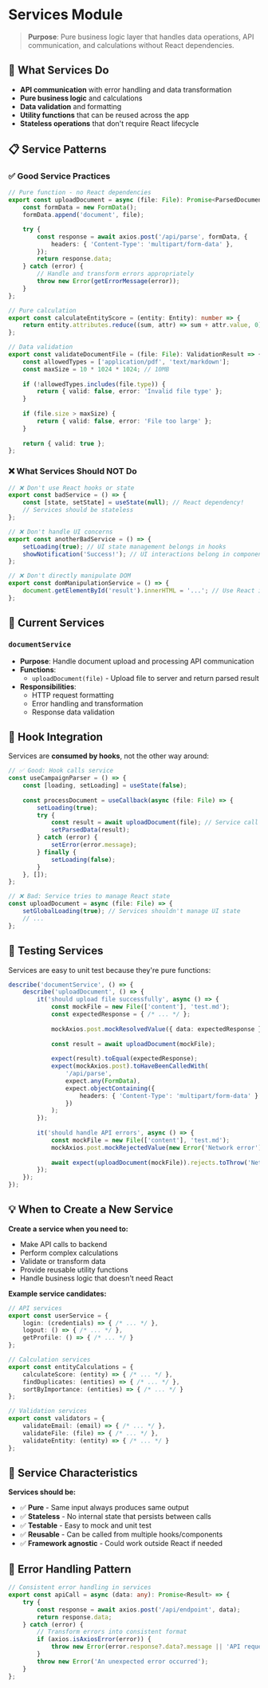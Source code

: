 # Services Module

> **Purpose**: Pure business logic layer that handles data operations, API communication, and calculations without React dependencies.

## 🎯 What Services Do

- **API communication** with error handling and data transformation
- **Pure business logic** and calculations
- **Data validation** and formatting
- **Utility functions** that can be reused across the app
- **Stateless operations** that don't require React lifecycle

## 📋 Service Patterns

### ✅ Good Service Practices

```typescript
// Pure function - no React dependencies
export const uploadDocument = async (file: File): Promise<ParsedDocument> => {
    const formData = new FormData();
    formData.append('document', file);

    try {
        const response = await axios.post('/api/parse', formData, {
            headers: { 'Content-Type': 'multipart/form-data' },
        });
        return response.data;
    } catch (error) {
        // Handle and transform errors appropriately
        throw new Error(getErrorMessage(error));
    }
};

// Pure calculation
export const calculateEntityScore = (entity: Entity): number => {
    return entity.attributes.reduce((sum, attr) => sum + attr.value, 0);
};

// Data validation
export const validateDocumentFile = (file: File): ValidationResult => {
    const allowedTypes = ['application/pdf', 'text/markdown'];
    const maxSize = 10 * 1024 * 1024; // 10MB
    
    if (!allowedTypes.includes(file.type)) {
        return { valid: false, error: 'Invalid file type' };
    }
    
    if (file.size > maxSize) {
        return { valid: false, error: 'File too large' };
    }
    
    return { valid: true };
};
```

### ❌ What Services Should NOT Do

```typescript
// ❌ Don't use React hooks or state
export const badService = () => {
    const [state, setState] = useState(null); // React dependency!
    // Services should be stateless
};

// ❌ Don't handle UI concerns
export const anotherBadService = () => {
    setLoading(true); // UI state management belongs in hooks
    showNotification('Success!'); // UI interactions belong in components
};

// ❌ Don't directly manipulate DOM
export const domManipulationService = () => {
    document.getElementById('result').innerHTML = '...'; // Use React instead
};
```

## 📁 Current Services

### `documentService`

- **Purpose**: Handle document upload and processing API communication
- **Functions**:
  - `uploadDocument(file)` - Upload file to server and return parsed result
- **Responsibilities**:
  - HTTP request formatting
  - Error handling and transformation
  - Response data validation

## 🔄 Hook Integration

Services are **consumed by hooks**, not the other way around:

```typescript
// ✅ Good: Hook calls service
const useCampaignParser = () => {
    const [loading, setLoading] = useState(false);
    
    const processDocument = useCallback(async (file: File) => {
        setLoading(true);
        try {
            const result = await uploadDocument(file); // Service call
            setParsedData(result);
        } catch (error) {
            setError(error.message);
        } finally {
            setLoading(false);
        }
    }, []);
};

// ❌ Bad: Service tries to manage React state
const uploadDocument = async (file: File) => {
    setGlobalLoading(true); // Services shouldn't manage UI state
    // ...
};
```

## 🧪 Testing Services

Services are easy to unit test because they're pure functions:

```typescript
describe('documentService', () => {
    describe('uploadDocument', () => {
        it('should upload file successfully', async () => {
            const mockFile = new File(['content'], 'test.md');
            const expectedResponse = { /* ... */ };
            
            mockAxios.post.mockResolvedValue({ data: expectedResponse });
            
            const result = await uploadDocument(mockFile);
            
            expect(result).toEqual(expectedResponse);
            expect(mockAxios.post).toHaveBeenCalledWith(
                '/api/parse',
                expect.any(FormData),
                expect.objectContaining({
                    headers: { 'Content-Type': 'multipart/form-data' }
                })
            );
        });
        
        it('should handle API errors', async () => {
            const mockFile = new File(['content'], 'test.md');
            mockAxios.post.mockRejectedValue(new Error('Network error'));
            
            await expect(uploadDocument(mockFile)).rejects.toThrow('Network error');
        });
    });
});
```

## 💡 When to Create a New Service

**Create a service when you need to:**

- Make API calls to backend
- Perform complex calculations
- Validate or transform data
- Provide reusable utility functions
- Handle business logic that doesn't need React

**Example service candidates:**

```typescript
// API services
export const userService = {
    login: (credentials) => { /* ... */ },
    logout: () => { /* ... */ },
    getProfile: () => { /* ... */ }
};

// Calculation services  
export const entityCalculations = {
    calculateScore: (entity) => { /* ... */ },
    findDuplicates: (entities) => { /* ... */ },
    sortByImportance: (entities) => { /* ... */ }
};

// Validation services
export const validators = {
    validateEmail: (email) => { /* ... */ },
    validateFile: (file) => { /* ... */ },
    validateEntity: (entity) => { /* ... */ }
};
```

## 🎯 Service Characteristics

**Services should be:**

- ✅ **Pure** - Same input always produces same output
- ✅ **Stateless** - No internal state that persists between calls
- ✅ **Testable** - Easy to mock and unit test
- ✅ **Reusable** - Can be called from multiple hooks/components
- ✅ **Framework agnostic** - Could work outside React if needed

## 🔧 Error Handling Pattern

```typescript
// Consistent error handling in services
export const apiCall = async (data: any): Promise<Result> => {
    try {
        const response = await axios.post('/api/endpoint', data);
        return response.data;
    } catch (error) {
        // Transform errors into consistent format
        if (axios.isAxiosError(error)) {
            throw new Error(error.response?.data?.message || 'API request failed');
        }
        throw new Error('An unexpected error occurred');
    }
};
```